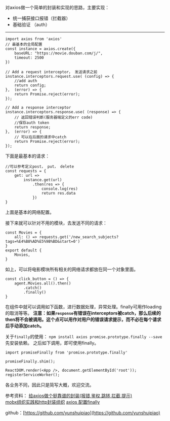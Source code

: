 对axios做一个简单的封装和实现的思路，主要实现：
* 统一捕获接口报错（拦截器）
* 基础验证 （auth）
----
```
import axios from 'axios'
// 最基本的全局配置
const instance = axios.create({
    baseURL: "https://movie.douban.com/j/",
    timeout: 2500
})
```

```
// Add a request interceptor， 发送请求之前
instance.interceptors.request.use( (config) => {
    //add auth
    return config;
},  (error) => {
    return Promise.reject(error);
});
```
```
// Add a response interceptor
instance.interceptors.response.use( (response) => {
    // 返回错误判断(服务器端定义的err code)
    //保存auth token
    return response;
},  (error) => {
    // 可以在后面的请求中catch
    return Promise.reject(error);
});
```

下面是最基本的请求：
```
//可以参考定义post， put， delete
const requests = {
    get: url =>
        instance.get(url)
            .then(res => {
                console.log(res)
                return res.data
            })
}
```

上面是基本的网络配置。

接下来就可以针对不用的模块，去发送不同的请求：
```
const Movies = {
    all: () => requests.get('/new_search_subjects?tags=%E4%B8%AD%E5%9B%BD&start=0')
}
export default {
    Movies,
}
```
如上，可以将电影模块所有相关的网络请求都放在同一个对象里面。
```
const click_button = () => {
    agent.Movies.all().then()
        .catch()
        .finally()
}
```
在组件中就可以调用如下函数，进行数据处理，异常处理。finally可用作loading的取消等等。
**注意：如果`response`有错误在interceptors被catch，那么后续的then将不会被调用。这个点可以用作对用户的错误请求提示，而不必在每个请求后手动添加catch。**

关于`finally`的使用：
`npm install axios promise.prototype.finally --save`先安装依赖。
之后如下调用，即可使用finally。
```
import promiseFinally from 'promise.prototype.finally'

promiseFinally.shim();

ReactDOM.render(<App />, document.getElementById('root'));
registerServiceWorker();
```
各业务不同，因此只是简写大概，欢迎交流。

参考资料：
[给axios做个挺靠谱的封装(报错,鉴权,跳转,拦截,提示)](https://juejin.im/post/59a22e71518825242c422604)   
[mobx组织实践和http封装组织](https://github.com/gothinkster/react-mobx-realworld-example-app)
[axios 配置finally](https://github.com/axios/axios/blob/master/COOKBOOK.md)


github：[https://github.com/yunshuipiao](https://github.com/yunshuipiao)

